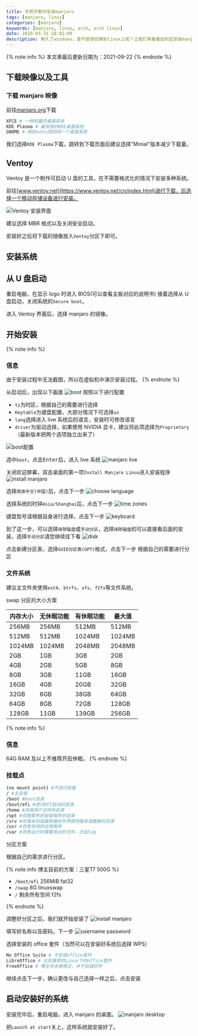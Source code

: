 ```yaml
---
title: 手把手教你安装manjaro
tags: [manjaro, linux]
categories: [manjaro]
keywords: [manjaro, linux, arch, arch linux]
date: 2020-03-31 18:02:09
description: 用久了windows，是不是想切换到linux上呢？让我们来看看如何去安装manjaro吧！
---
```


{% note info %}
本文章最后更新日期为：2021-09-22
{% endnote %}

## 下载映像以及工具

### 下载 manjaro 映像

前往[manjaro.org](https://manjaro.org/download/)下载

```bash
XFCE # 一种轻量的桌面系统
KDE Plasma # 最常用的KDE桌面系统
GNOME # 和Ubuntu用的同一个桌面系统
```

我们选择`KDE Plasma`下载，跳转到下载页面后建议选择"Minial"版本减少下载量。

## Ventoy

Ventoy 是一个制作可启动 U 盘的工具，在不需要格式化的情况下安装多种系统。

前往[www.ventoy.net](https://www.ventoy.net/cn/index.html)进行下载，后选择一个移动存储设备进行安装。

![Ventoy 安装界面](https://cdn-bmyjacks-io.oss-accelerate.aliyuncs.com/img/manjaro/1.png)

建议选择 MBR 格式以及关闭安全启动。

安装好之后将下载的镜像放入`Ventoy`分区下即可。

## 安装系统

## 从 U 盘启动

重启电脑，在显示 logo 时进入 BIOS(可以查看主板对应的说明书)
接着选择从 U 盘启动，关闭系统的`Secure boot`。

进入 Ventoy 界面后，选择 manjaro 的镜像。

## 开始安装

{% note info %}

### 信息

由于安装过程中无法截图，所以在虚拟机中演示安装过程。
{% endnote %}

从启动后，出现以下画面
![boot](https://cdn-bmyjacks-io.oss-accelerate.aliyuncs.com/img/manjaro/20200331155930.png?x-oss-process=style/img)
按照以下进行配置

- `tz`为时区，根据自己的需要进行选择
- `Keytable`为键盘配置，大部分情况下可选择`us`
- `lang`选择进入 live 系统后的语言，安装时可修改语言
- `driver`为驱动选择，如果使用 NVIDIA 显卡，建议将此项选择为`Proprietary`（最新版本把两个选项独立出来了）

![boot配置](https://cdn-bmyjacks-io.oss-accelerate.aliyuncs.com/img/manjaro/20200331160034.png?x-oss-process=style/img)

选中`boot`，点击<kbd>Enter</kbd>后，进入 live 系统
![manjaro live](https://cdn-bmyjacks-io.oss-accelerate.aliyuncs.com/img/manjaro/20200331160423.png?x-oss-process=style/img)

关闭欢迎屏幕，双击桌面的第一项`Install Manjaro Linux`进入安装程序
![install manjaro](https://cdn-bmyjacks-io.oss-accelerate.aliyuncs.com/img/manjaro/20200331160830.png?x-oss-process=style/img)

选择`简体中文(中国)`后，点击下一步
![choose language](https://cdn-bmyjacks-io.oss-accelerate.aliyuncs.com/img/manjaro/20200331161011.png?x-oss-process=style/img)

选择系统的时钟`Asia/Shanghai`后，点击下一步
![time zones](https://cdn-bmyjacks-io.oss-accelerate.aliyuncs.com/img/manjaro/20200331161145.png?x-oss-process=style/img)

键盘型号请根据自身进行选择，点击下一步
![keyboard](https://cdn-bmyjacks-io.oss-accelerate.aliyuncs.com/img/manjaro/20200331161323.png?x-oss-process=style/img)

到了这一步，可以选择`抹除磁盘`或`手动分区`，选择`抹除磁盘`的可以直接看后面的安装，选择`手动分区`请您继续往下看
![disk](https://cdn-bmyjacks-io.oss-accelerate.aliyuncs.com/img/manjaro/20200331162312.png?x-oss-process=style/img)

点击新建分区表，选择`GUID分区表(GPT)`格式，点击下一步
根据自己的需要进行分区

### 文件系统

建议主文件夹使用`ext4`、`btrfs`、`xfs`、`f2fs`等文件系统。

swap 分区的大小方案

| 内存大小 | 无休眠功能 | 有休眠功能 | 最大值 |
| -------- | ---------- | ---------- | ------ |
| 256MB    | 256MB      | 512MB      | 512MB  |
| 512MB    | 512MB      | 1024MB     | 1024MB |
| 1024MB   | 1024MB     | 2048MB     | 2048MB |
| 2GB      | 1GB        | 3GB        | 2GB    |
| 4GB      | 2GB        | 5GB        | 8GB    |
| 8GB      | 3GB        | 11GB       | 16GB   |
| 16GB     | 4GB        | 20GB       | 32GB   |
| 32GB     | 6GB        | 38GB       | 64GB   |
| 64GB     | 8GB        | 72GB       | 128GB  |
| 128GB    | 11GB       | 139GB      | 256GB  |

{% note info %}

### 信息

64G RAM 及以上不推荐开启休眠。
{% endnote %}

### 挂载点

```bash
(no mount point) #不进行挂载
/ #主目录
/boot #boot目录
/boot/efi #进行EFI启动的目录
/home #存放用户文件的目录
/opt #存放额外的安装程序的目录
/srv #存储本机或服务器向外界提供服务或数据的目录
/usr #存放系统的应用程序
/var #存放运行时需要改动的文件，比如log
```

分区方案

根据自己的需求进行分区。

{% note info 博主目前的方案：三星T7 500G %}

- `/boot/efi` 256MiB fat32
- `/swap` 8G linuxswap
- `/` 剩余所有空间 f2fs

{% endnote %}

调整好分区之后，我们就开始安装了
![install manjaro](https://cdn-bmyjacks-io.oss-accelerate.aliyuncs.com/img/manjaro/20200331175142.png?x-oss-process=style/img)

填写好名称以及密码，下一步
![username password](https://cdn-bmyjacks-io.oss-accelerate.aliyuncs.com/img/manjaro/20200331175554.png?x-oss-process=style/img)

选择安装的 office 套件（当然可以在安装好系统后选择 WPS）

```bash
No Office Suite # 不安装office套件
LibreOffice # 比较推荐的Linux下的office套件
FreeOffice # 博主并未使用过，并不知道好坏
```

继续点击下一步，确认更改与自己选择一样之后，点击安装

## 启动安装好的系统

安装完毕后，重启电脑，进入 manjaro 的桌面。
![manjaro desktop](https://cdn-bmyjacks-io.oss-accelerate.aliyuncs.com/img/manjaro/20200331182148.png?x-oss-process=style/img)

把`Launch at start`关上，这样系统就安装好了。
